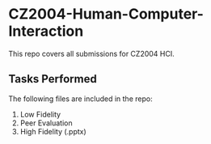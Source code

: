 # CZ2004-Human-Computer-Interaction

This repo covers all submissions for CZ2004 HCI.

## Tasks Performed

The following files are included in the repo:
1. Low Fidelity
2. Peer Evaluation
3. High Fidelity (.pptx)
